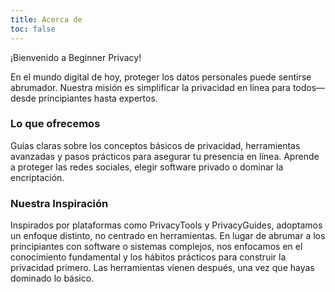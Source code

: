```yaml
---
title: Acerca de
toc: false
---
```

¡Bienvenido a Beginner Privacy! 

En el mundo digital de hoy, proteger los datos personales puede sentirse abrumador.  Nuestra misión es simplificar la privacidad en línea para todos—desde principiantes hasta expertos.

### Lo que ofrecemos
Guías claras sobre los conceptos básicos de privacidad, herramientas avanzadas y pasos prácticos para asegurar tu presencia en línea.  Aprende a proteger las redes sociales, elegir software privado o dominar la encriptación.

### Nuestra Inspiración
Inspirados por plataformas como PrivacyTools y PrivacyGuides, adoptamos un enfoque distinto, no centrado en herramientas.  En lugar de abrumar a los principiantes con software o sistemas complejos, nos enfocamos en el conocimiento fundamental y los hábitos prácticos para construir la privacidad primero.  Las herramientas vienen después, una vez que hayas dominado lo básico.